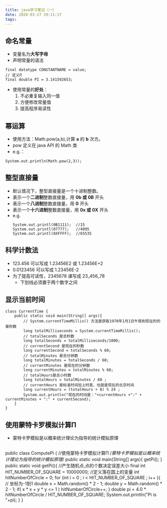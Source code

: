 ```yaml
---
title: java学习笔记（一）
date: 2020-03-27 19:11:17
tags:
---
```

## 命名常量
- 变量名为**大写字母**
- 声明常量的语法
```
final datatype CONSTANTNAME = value;
// 定义Π
final double PI = 3.141592653;
```
- 使用常量的**好处**：
  1. 不必重复输入同一值
  2. 方便修改常量值
  3. 提高程序易读性


## 幂运算
- 使用方法：Math.pow(a,b),计算 **a** 的 **b** 次方。
- pow 定义在 java API 的 Math 类
- e.g.：
```
System.out.println(Math.pow(2,3));
```

## 整型直接量
- 默认情况下，整型直接量是一个十进制整数。
- 表示一个**二进制**整数直接量，用 **0b 或 0B** 开头
- 表示一个**八进制**整数直接量，用 **0** 开头
- 表示一个**十六进制**整数直接量，用 **0x 或 0X** 开头
- e.g.
    ``` 
    System.out.printl(0B1111);  //15
    System.out.printl(07777);   //4095
    System.out.printl(0XFFFF);  //65535
    ```

## 科学计数法
-  123.456 可以写成 1.23456E2 或 1.23456E+2
-  0.0123456 可以写成 1.23456E-2
-  为了提高可读性，2345678 课写成 23_456_78
   -  下划线必须置于两个数字之间

## 显示当前时间
```
class CurrentTime {
    public static void main(String[] args){
        // System.currentTimeMillis() 方法是获取1970年1月1日午夜到现在的的毫秒数
        long totalMilliseconds = System.currentTimeMillis();
        // totalSeconds 是总秒数
        long totalSeconds = totalMilliseconds/1000;
        // currentSecond 是现在的秒数
        long currentSecond = totalSeconds % 60;
        // totalMinutes 是总分钟数
        long totalMinutes = totalSeconds / 60;
        // currentMinutes 是现在的分钟数
        long currentMinutes = totalMinutes % 60;
        // totalHours是总小时数
        long totalHours = totalMinutes / 60 ;
        // currentHours 是标准时间加上时差，也就是现在的北京时间
        long currentHours = (totalHours + 8) % 24 ;
        System.out.println("现在的时间是："+currentHours +":" + currentMinutes + ":" + currentSecond);
    }
}
```
## 使用蒙特卡罗模拟计算Π
- 蒙特卡罗模拟是以概率统计理论为指导的统计模拟原理
  ```
public class ComputePi {
        //使用蒙特卡罗模拟计算Π
        /*蒙特卡罗模拟是以概率统计理论为指导的统计模拟原理*/
        public static void main(String[] args){
            getPi();
        }
        public static void getPi(){
            //产生随机点,点的个数决定误差大小
            final int HIT_NUMBER_OF_SQUARE = 10000000;
            //定义落在圆上的变量
            int hitNumberOfCircle = 0;
            for (int i = 0 ; i < HIT_NUMBER_OF_SQUARE ; i++ ){
                // 坐标为-1到1
                double x = Math.random() * 2 - 1;
                double y = Math.random() * 2 - 1;
                if( x * x + y * y <= 1 ) hitNumberOfCircle++;
            }
            double pi = 4.0 * hitNumberOfCircle / HIT_NUMBER_OF_SQUARE;
            System.out.println("Pi is "+pi);
        }
    }
  ```




